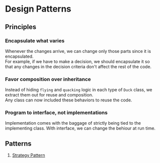 # Design Patterns

## Principles

### Encapsulate what varies
Whenever the changes arrive, we can change only those parts since it is encapsulated.  
For example, if we have to make a decision, we should encapsulate it so that any changes in the decision criteria don't affect the rest of the code.  

### Favor composition over inheritance
Instead of hiding `flying` and `quacking` logic in each type of `Duck` class, we extract them out for reuse and composition.  
Any class can now included these behaviors to reuse the code.  

### Program to interface, not implementations
Implementation comes with the baggage of strictly being tied to the implementing class. With interface, we can change the behiour at run time.

## Patterns

1. [Strategy Pattern](./01.%20Strategy%20Pattern/README.md)